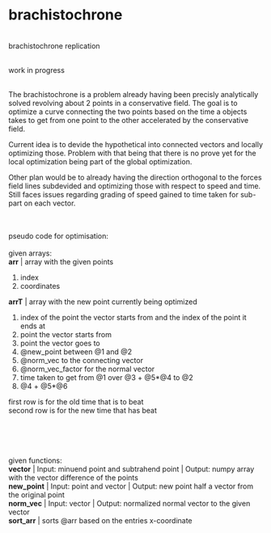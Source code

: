 # brachistochrone
<br>
brachistochrone replication<br><br>

work in progress<br><br>

The brachistochrone is a problem already having been precisly analytically solved revolving about 2 points in a conservative field. The goal is to optimize a curve connecting the two points based on the time a objects takes to get from one point to the other accelerated by the conservative field.<br>

Current idea is to devide the hypothetical into connected vectors and locally optimizing those. Problem with that being that there is no prove yet for the local optimization being part of the global optimization. <br>

Other plan would be to already having the direction orthogonal to the forces field lines subdevided and optimizing those with respect to speed and time. Still faces issues regarding grading of speed gained to time taken for sub-part on each vector.<br>

<br><br>
pseudo code for optimisation:<br>
<br>
given arrays: <br>
**arr**  | array with the given points <br>
1. index <br>
2. coordinates <br>


**arrT** | array with the new point currently being optimized <br>

1. index of the point the vector starts from and the index of the point it ends at
2. point the vector starts from<br>
3. point the vector goes to<br>
4. @new_point between @1 and @2<br>
5. @norm_vec to the connecting vector<br>
6. @norm_vec_factor for the normal vector<br>
7. time taken to get from @1 over @3 + @5*@4 to @2<br>
8. @4 + @5*@6

first row is for the old time that is to beat<br>
second row is for the new time that has beat<br>

<br><br><br><br>
given functions:\
**vector**    | Input: minuend point and subtrahend point | Output: numpy array with the vector difference of the points<br>
**new_point** | Input: point and vector | Output: new point half a vector from the original point<br>
**norm_vec**  | Input: vector | Output: normalized normal vector to the given vector<br>
**sort_arr**  | sorts @arr based on the entries x-coordinate<br>